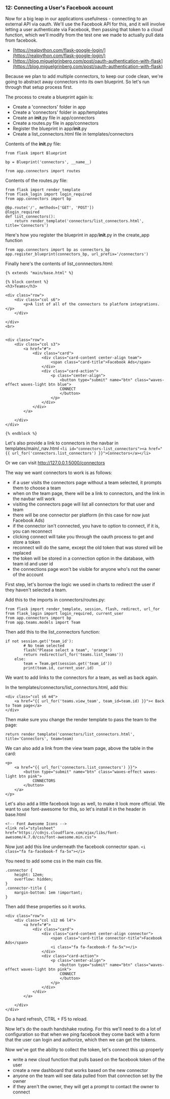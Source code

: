 ### 12: Connecting a User's Facebook account

Now for a big leap in our applications usefulness - connecting to an external API via oauth. We'll use the Facebook API for this, and it will involve letting a user authenticate via Facebook, then passing that token to a cloud function, which we'll modify from the test one we made to actually pull data from facebook. 

- [https://realpython.com/flask-google-login/](https://realpython.com/flask-google-login/)
- [https://blog.miguelgrinberg.com/post/oauth-authentication-with-flask](https://blog.miguelgrinberg.com/post/oauth-authentication-with-flask)

Because we plan to add multiple connectors, to keep our code clean, we're going to abstract away connectors into its own blueprint. So let's run through that setup process first.

The process to create a blueprint again is:
- Create a 'connectors' folder in app
- Create a 'connectors' folder in app/templates
- Create an __init__.py file in app/connectors
- Create a routes.py file in app/connectors
- Register the blueprint in app/__init__.py
- Create a list_connectors.html file in templates/connectors

Contents of the __init__.py file:
```
from flask import Blueprint

bp = Blueprint('connectors', __name__)

from app.connectors import routes
```

Contents of the routes.py file:
```
from flask import render_template
from flask_login import login_required
from app.connectors import bp

@bp.route('/', methods=['GET', 'POST'])
@login_required
def list_connectors():
    return render_template('connectors/list_connectors.html', title='Connectors')

```


Here's how you register the blueprint in app/__init__.py in the create_app function
```
from app.connectors import bp as connectors_bp
app.register_blueprint(connectors_bp, url_prefix='/connectors')
```

Finally here's the contents of list_connnectors.html:
```
{% extends "main/base.html" %}

{% block content %}
<h3>Teams</h3>

<div class="row">
    <div class="col s6">
        <p>A list of all of the connectors to platform integrations.</p>
    </div>

</div>
<br>


<div class="row">
    <div class="col s3">
        <a href="#">
            <div class="card">
                <div class="card-content center-align team">
                    <span class="card-title">Facebook Ads</span>
                </div>
                <div class="card-action">
                    <p class="center-align">
                        <button type="submit" name="btn" class="waves-effect waves-light btn blue">
                        CONNECT
                        </button>
                    </p>
                </div>
            </div>
        </a>

    </div>
</div>

{% endblock %}

```

Let's also provide a link to connectors in the navbar in templates/main/_nav.html
`<li id="connectors-list_connectors"><a href="{{ url_for('connectors.list_connectors') }}">Connectors</a></li>`

Or we can visit http://127.0.0.1:5000/connectors

The way we want connectors to work is as follows:

- if a user visits the connectors page without a team selected, it prompts them to choose a team
- when on the team page, there will be a link to connectors, and the link in the navbar will work
- visiting the connectors page will list all connectors for that user and team
- there will be one connector per platform (in this case for now just Facebook Ads)
- if the connector isn't connected, you have to option to connect, if it is, you can reconnect
- clicking connect will take you through the oauth process to get and store a token
- reconnect will do the same, except the old token that was stored will be replaced
- the token will be stored in a connection option in the database, with team id and user id
- the connections page won't be visible for anyone who's not the owner of the account

First step, let's borrow the logic we used in charts to redirect the user if they haven't selected a team.

Add this to the imports in connectors/routes.py:
```
from flask import render_template, session, flash, redirect, url_for
from flask_login import login_required, current_user
from app.connectors import bp
from app.teams.models import Team
```

Then add this to the list_connectors function:
```
if not session.get('team_id'):
        # No team selected
        flash("Please select a team", 'orange')
        return redirect(url_for('teams.list_teams'))
    else:
        team = Team.get(session.get('team_id'))
        print(team.id, current_user.id)
```

We want to add links to the connectors for a team, as well as back again.

In the templates/connectors/list_connectors.html, add this:
```
<div class="col s6 m4">
    <a href="{{ url_for('teams.view_team', team_id=team.id) }}">< Back to Team page</a>
</div>
```

Then make sure you change the render template to pass the team to the page:

`return render_template('connectors/list_connectors.html', title='Connectors', team=team)`

We can also add a link from the view team page, above the table in the card:
```
<p>
    <a href="{{ url_for('connectors.list_connectors') }}">
        <button type="submit" name="btn" class="waves-effect waves-light btn pink">
            CONNECTORS
        </button>
    </a>
</p>
```

Let's also add a little facebook logo as well, to make it look more official. We want to use font-awesome for this, so let's install it in the header in base.html

```
<!-- Font Awesome Icons -->
<link rel="stylesheet" href="https://cdnjs.cloudflare.com/ajax/libs/font-awesome/4.7.0/css/font-awesome.min.css">
```

Now just add this line underneath the facebook connector span.
`<i class="fa fa-facebook-f fa-5x"></i>`

You need to add some css in the main css file.
```
.connector {
    height: 12em;
    overflow: hidden;
}
.connector-title {
    margin-bottom: 1em !important;
}
```

Then add these properties so it works.

```
<div class="row">
    <div class="col s12 m6 l4">
        <a href="#">
            <div class="card">
                <div class="card-content center-align connector">
                    <span class="card-title connector-title">Facebook Ads</span>
                    <i class="fa fa-facebook-f fa-5x"></i>
                </div>
                <div class="card-action">
                    <p class="center-align">
                        <button type="submit" name="btn" class="waves-effect waves-light btn pink">
                        CONNECT
                        </button>
                    </p>
                </div>
            </div>
        </a>

    </div>
</div>
```

Do a hard refresh, CTRL + F5 to reload.

Now let's do the oauth handshake routing. For this we'll need to do a lot of configuration so that when we ping facebook they come back with a form that the user can login and authorize, which then we can get the tokens.




Now we've got the ability to collect the token, let's connect this up properly
- write a new cloud function that pulls based on the facebook token of the user
- create a new dashboard that works based on the new connector
- anyone on the team will see data pulled from that connection set by the owner
- if they aren't the owner, they will get a prompt to contact the owner to connect
